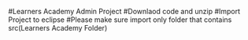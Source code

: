 #Learners Academy Admin Project
#Downlaod code and unzip
#Import Project to eclipse
#Please make sure import only folder that contains src(Learners Academy Folder)
